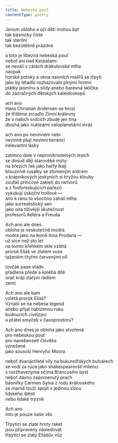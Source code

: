 ```yaml
---
title: Nebeská pouť
contentType: poetry
---
```


<section>

Jenom obloha a oči dětí mohou být  
tak básnicky čisté  
tak sterilní  
tak bezútěšně prázdné

a toto je líbezná nebeská pouť  
neboť ani nad Karpatami  
se neválí v cárech drákulovská mlha  
naopak  
horské potoky a okna naivních malířů se třpytí  
jako by letadlo rozhazovalo plnými hrstmi  
plátky jasmínu a slídy anebo barevná sklíčka  
do zázračných dětských kaleidoskopů

ach ano  
Hans Christian Andersen se hrozí  
že tříštíme zrcadlo Zimní královny  
že v našich srdcích zbude jen tma  
dlouhá jako nukleární celoplanetární mráz

ach ano po nevinném nebi  
nevinně plují nevinní beránci  
irelevantní lásky

zatímco dole v neproniknutelných lesích  
se dosud dějí starověké mýty:  
na březích řek jako harfy lkají  
blouznivé rusálky se zlomeným srdcem  
v krápníkových jeskyních si hryžou klouby  
zoufalí princové zakletí do netvorů  
a z fosforeskujících pařezů  
vykukují úskoční trollové —  
ano k ránu to všechno zahalí mlha  
jako surrealistický sen  
jako ona tíživější skutečnost  
profesorů Adlera a Freuda

Ach ano ale dnes  
obloha je neskutečně modrá  
modrá jako na ikoně Iona Prodana —  
už více než sto let  
na tomto křehkém skle vzlétá  
prorok Eliáš ve zlatém voze  
taženém čtyřmi červenými oři

(ovčák pase stádo  
přadlena přede a kolébá dítě  
oráč krájí zlatým rádlem  
zem)

Ach ano ale kam  
vzlétá prorok Eliáš?  
Vznáší se na nebesa legend  
anebo přijal nabízenou ruku  
budoucích civilizací  
a přátel smyček v časoprostoru?

Ach ano dnes je obloha jako stvořená  
pro nebeskou pouť  
pro nanebevzetí člověka  
vznešené  
jako sousoší Henryho Moora

neboť dvanáctileté víly na bukurešťských bulvárech  
se vodí za ruce jako shakespearovští milenci  
s rozžhavenýma očima Brancusiho byst  
neboť dávno zapomenutý prach  
básnířky Carmen Sylva z rodu královského  
se marně touží spojit s jedinou slzou  
lidského štěstí  
nebo lidské trýzně

Ach ano  
toto je pouze naše věc

Třpytící se zlaté hroty raket  
jsou připraveny následovat  
třpytící se zlatý Eliášův vůz

</section>

